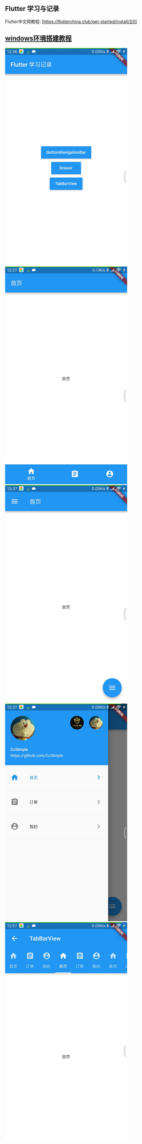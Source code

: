 ## Flutter 学习与记录

Flutter中文网教程: [https://flutterchina.club/get-started/install/][0]

## [windows环境搭建教程][1]

<img src="https://github.com/CcSimple/FlutterDemo/blob/master/screenshot/1.png" width="400">
<img src="https://github.com/CcSimple/FlutterDemo/blob/master/screenshot/2.png" width="400">
<img src="https://github.com/CcSimple/FlutterDemo/blob/master/screenshot/3.png" width="400">
<img src="https://github.com/CcSimple/FlutterDemo/blob/master/screenshot/4.png" width="400">
<img src="https://github.com/CcSimple/FlutterDemo/blob/master/screenshot/5.png" width="400">

[0]: https://flutterchina.club/get-started/install/
[1]: https://github.com/CcSimple/FlutterDemo/blob/master/README-BUILD.md